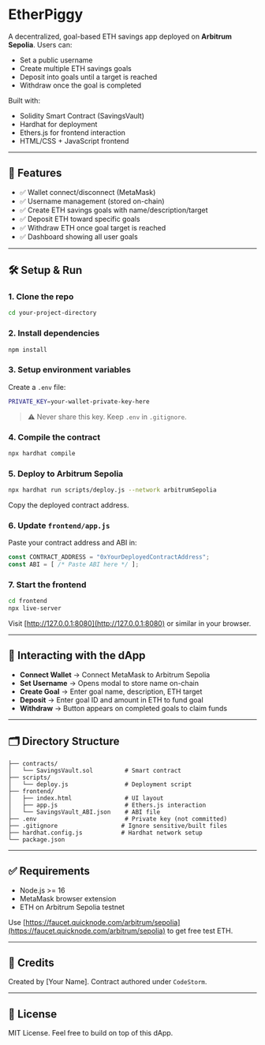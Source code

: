 # EtherPiggy

A decentralized, goal-based ETH savings app deployed on **Arbitrum Sepolia**. Users can:
- Set a public username
- Create multiple ETH savings goals
- Deposit into goals until a target is reached
- Withdraw once the goal is completed

Built with:
- Solidity Smart Contract (SavingsVault)
- Hardhat for deployment
- Ethers.js for frontend interaction
- HTML/CSS + JavaScript frontend

---

## 🚀 Features
- ✅ Wallet connect/disconnect (MetaMask)
- ✅ Username management (stored on-chain)
- ✅ Create ETH savings goals with name/description/target
- ✅ Deposit ETH toward specific goals
- ✅ Withdraw ETH once goal target is reached
- ✅ Dashboard showing all user goals

---

## 🛠️ Setup & Run

### 1. Clone the repo
```bash
cd your-project-directory
```

### 2. Install dependencies
```bash
npm install
```

### 3. Setup environment variables
Create a `.env` file:
```bash
PRIVATE_KEY=your-wallet-private-key-here
```

> ⚠️ Never share this key. Keep `.env` in `.gitignore`.

### 4. Compile the contract
```bash
npx hardhat compile
```

### 5. Deploy to Arbitrum Sepolia
```bash
npx hardhat run scripts/deploy.js --network arbitrumSepolia
```
Copy the deployed contract address.

### 6. Update `frontend/app.js`
Paste your contract address and ABI in:
```js
const CONTRACT_ADDRESS = "0xYourDeployedContractAddress";
const ABI = [ /* Paste ABI here */ ];
```

### 7. Start the frontend
```bash
cd frontend
npx live-server
```
Visit [http://127.0.0.1:8080](http://127.0.0.1:8080) or similar in your browser.

---

## 🧪 Interacting with the dApp

- **Connect Wallet** → Connect MetaMask to Arbitrum Sepolia
- **Set Username** → Opens modal to store name on-chain
- **Create Goal** → Enter goal name, description, ETH target
- **Deposit** → Enter goal ID and amount in ETH to fund goal
- **Withdraw** → Button appears on completed goals to claim funds

---

## 🗂️ Directory Structure
```
├── contracts/
│   └── SavingsVault.sol         # Smart contract
├── scripts/
│   └── deploy.js                # Deployment script
├── frontend/
│   ├── index.html               # UI layout
│   ├── app.js                   # Ethers.js interaction
│   └── SavingsVault_ABI.json    # ABI file
├── .env                         # Private key (not committed)
├── .gitignore                  # Ignore sensitive/built files
├── hardhat.config.js           # Hardhat network setup
└── package.json
```

---

## ✅ Requirements
- Node.js >= 16
- MetaMask browser extension
- ETH on Arbitrum Sepolia testnet

Use [https://faucet.quicknode.com/arbitrum/sepolia](https://faucet.quicknode.com/arbitrum/sepolia) to get free test ETH.

---

## 🙌 Credits
Created by [Your Name]. Contract authored under `CodeStorm`.

---

## 📜 License
MIT License. Feel free to build on top of this dApp.

